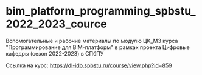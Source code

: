 # bim_platform_programming_spbstu_2022_2023_cource
Вспомогательные и рабочие материалы по модулю ЦК_М3 курса "Программирование для BIM-платформ" в рамках проекта Цифровые кафедры (сезон 2022-2023) в СПбПУ

Ссылка на курс: https://dl-ido.spbstu.ru/course/view.php?id=859
